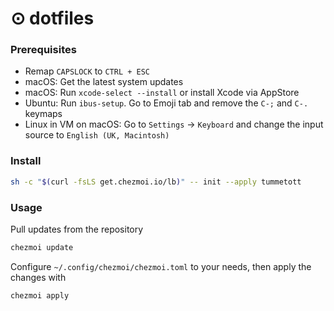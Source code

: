 # ⊙ dotfiles

### Prerequisites
- Remap `CAPSLOCK` to `CTRL + ESC`
- macOS: Get the latest system updates
- macOS: Run `xcode-select --install` or install Xcode via AppStore
- Ubuntu: Run `ibus-setup`. Go to Emoji tab and remove the `C-;` and `C-.` keymaps
- Linux in VM on macOS: Go to `Settings` -> `Keyboard` and change the input source to `English (UK, Macintosh)`

### Install

```sh
sh -c "$(curl -fsLS get.chezmoi.io/lb)" -- init --apply tummetott
```

### Usage

Pull updates from the repository
```sh
chezmoi update
```

Configure `~/.config/chezmoi/chezmoi.toml` to your needs, then apply the changes
with
```sh
chezmoi apply
```
